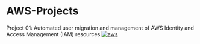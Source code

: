 # AWS-Projects

Project 01: Automated user migration and management of AWS Identity and Access Management (IAM) resources <a href="https://github.com/girobh/AWS-Projects/blob/main/Automated%20user%20migration%20and%20management%20of%20AWS%20Identity%20and%20Access%20Management%20(IAM)%20resources)" target="_blank" rel="noreferrer"> <img src="https://www.vectorlogo.zone/logos/amazon/amazon-icon.svg" alt="aws"/> </a>
